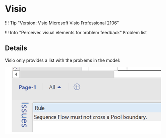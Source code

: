 # Visio

!!! Tip "Version: Visio Microsoft Visio Professional 2106"

!!! Info "Perceived visual elements for problem feedback"
    Problem list

## Details

Visio only provides a list with the problems in the model:

![img.png](../img/visio-list.png)
